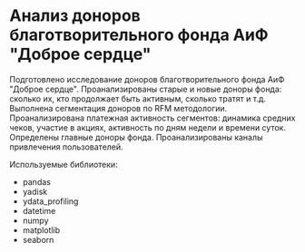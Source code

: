 # Анализ доноров благотворительного фонда АиФ "Доброе сердце"

Подготовлено исследование доноров благотворительного фонда АиФ "Доброе сердце". Проанализированы старые и новые доноры фонда: сколько их, кто продолжает быть активным, сколько тратят и т.д. Выполнена сегментация доноров по RFM методологии. Проанализирована платежная активность сегментов: динамика средних чеков, участие в акциях, активность по дням недели и времени суток. Определены главные доноры фонда. Проанализированы каналы привлечения пользователей.

Используемые библиотеки:
* pandas
* yadisk
* ydata_profiling 
* datetime
* numpy
* matplotlib
* seaborn
